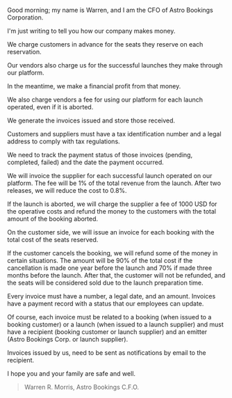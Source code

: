 Good morning; my name is Warren, and I am the CFO of Astro Bookings Corporation.

I'm just writing to tell you how our company makes money.

We charge customers in advance for the seats they reserve on each reservation.

Our vendors also charge us for the successful launches they make through our platform.

In the meantime, we make a financial profit from that money.

We also charge vendors a fee for using our platform for each launch operated, even if it is aborted.

We generate the invoices issued and store those received.

Customers and suppliers must have a tax identification number and a legal address to comply with tax regulations.

We need to track the payment status of those invoices (pending, completed, failed) and the date the payment occurred.

We will invoice the supplier for each successful launch operated on our platform. The fee will be 1% of the total revenue from the launch. After two releases, we will reduce the cost to 0.8%.

If the launch is aborted, we will charge the supplier a fee of 1000 USD for the operative costs and refund the money to the customers with the total amount of the booking aborted.

On the customer side, we will issue an invoice for each booking with the total cost of the seats reserved.

If the customer cancels the booking, we will refund some of the money in certain situations. The amount will be 90% of the total cost if the cancellation is made one year before the launch and 70% if made three months before the launch. After that, the customer will not be refunded, and the seats will be considered sold due to the launch preparation time.

Every invoice must have a number, a legal date, and an amount. Invoices have a payment record with a status that our employees can update.

Of course, each invoice must be related to a booking (when issued to a booking customer) or a launch (when issued to a launch supplier) and must have a recipient (booking customer or launch supplier) and an emitter (Astro Bookings Corp. or launch supplier).

Invoices issued by us, need to be sent as notifications by email to the recipient.

I hope you and your family are safe and well.

> Warren R. Morris, Astro Bookings C.F.O.

